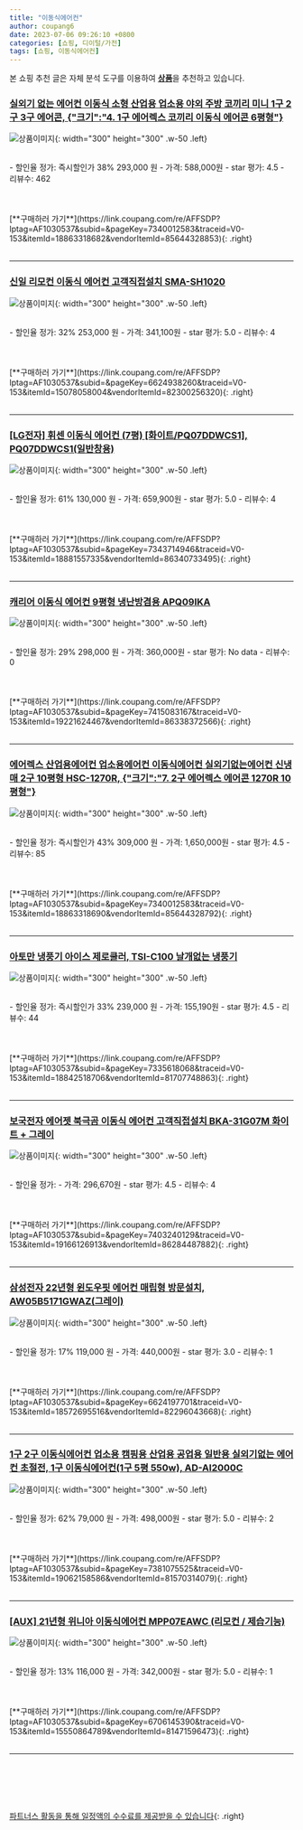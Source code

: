 ```yaml
---
title: "이동식에어컨"
author: coupang6
date: 2023-07-06 09:26:10 +0800
categories: [쇼핑, 디이털/가전]
tags: [쇼핑, 이동식에어컨]
---
```


본 쇼핑 추천 글은 자체 분석 도구를 이용하여 [**상품**](https://link.coupang.com/a/bao1ui)을 추천하고 있습니다.

### [실외기 없는 에어컨 이동식 소형 산업용 업소용 야외 주방 코끼리 미니 1구 2구 3구 에어콘, {"크기":"4. 1구 에어렉스 코끼리 이동식 에어콘 6평형"}](https://link.coupang.com/re/AFFSDP?lptag=AF1030537&subid=&pageKey=7340012583&traceid=V0-153&itemId=18863318682&vendorItemId=85644328853)

![상품이미지](https://thumbnail9.coupangcdn.com/thumbnails/remote/230x230ex/image/vendor_inventory/dd1d/0e2750dc2bac639b9e65c82ca83f49f3a3d92baf68f82ea1ed38b5f5c6c1.jpg){: width="300" height="300" .w-50 .left}


<br>
- 할인율 정가: 즉시할인가 38%  293,000   원
- 가격: 588,000원
- star 평가: 4.5
- 리뷰수: 462
<br>
<br>
<br>
<br>
[**구매하러 가기**](https://link.coupang.com/re/AFFSDP?lptag=AF1030537&subid=&pageKey=7340012583&traceid=V0-153&itemId=18863318682&vendorItemId=85644328853){: .right}
<br>
<br>

---

### [신일 리모컨 이동식 에어컨 고객직접설치 SMA-SH1020](https://link.coupang.com/re/AFFSDP?lptag=AF1030537&subid=&pageKey=6624938260&traceid=V0-153&itemId=15078058004&vendorItemId=82300256320)

![상품이미지](https://thumbnail10.coupangcdn.com/thumbnails/remote/230x230ex/image/rs_quotation_api/hzlmybhs/0e50ebc53b9a496593675769e16c2186.jpg){: width="300" height="300" .w-50 .left}


<br>
- 할인율 정가: 32%  253,000   원
- 가격: 341,100원
- star 평가: 5.0
- 리뷰수: 4
<br>
<br>
<br>
<br>
[**구매하러 가기**](https://link.coupang.com/re/AFFSDP?lptag=AF1030537&subid=&pageKey=6624938260&traceid=V0-153&itemId=15078058004&vendorItemId=82300256320){: .right}
<br>
<br>

---

### [[LG전자] 휘센 이동식 에어컨 (7평) [화이트/PQ07DDWCS1], PQ07DDWCS1(일반창용)](https://link.coupang.com/re/AFFSDP?lptag=AF1030537&subid=&pageKey=7343714946&traceid=V0-153&itemId=18881557335&vendorItemId=86340733495)

![상품이미지](https://thumbnail8.coupangcdn.com/thumbnails/remote/230x230ex/image/vendor_inventory/8e93/be35718a11d1e946a1bce5167868b0b6c2c20081748f8b4e88df34d844a8.jpg){: width="300" height="300" .w-50 .left}


<br>
- 할인율 정가: 61%  130,000   원
- 가격: 659,900원
- star 평가: 5.0
- 리뷰수: 4
<br>
<br>
<br>
<br>
[**구매하러 가기**](https://link.coupang.com/re/AFFSDP?lptag=AF1030537&subid=&pageKey=7343714946&traceid=V0-153&itemId=18881557335&vendorItemId=86340733495){: .right}
<br>
<br>

---

### [캐리어 이동식 에어컨 9평형 냉난방겸용 APQ09IKA](https://link.coupang.com/re/AFFSDP?lptag=AF1030537&subid=&pageKey=7415083167&traceid=V0-153&itemId=19221624467&vendorItemId=86338372566)

![상품이미지](https://thumbnail6.coupangcdn.com/thumbnails/remote/230x230ex/image/vendor_inventory/0dc3/c22f1b89bea12b0cc064ed896511d538845b6fdb7811c17c9156d115cb9c.jpg){: width="300" height="300" .w-50 .left}


<br>
- 할인율 정가: 29%  298,000   원
- 가격: 360,000원
- star 평가: No data
- 리뷰수: 0
<br>
<br>
<br>
<br>
[**구매하러 가기**](https://link.coupang.com/re/AFFSDP?lptag=AF1030537&subid=&pageKey=7415083167&traceid=V0-153&itemId=19221624467&vendorItemId=86338372566){: .right}
<br>
<br>

---

### [에어렉스 산업용에어컨 업소용에어컨 이동식에어컨 실외기없는에어컨 신냉매 2구 10평형 HSC-1270R, {"크기":"7. 2구 에어렉스 에어콘 1270R 10평형"}](https://link.coupang.com/re/AFFSDP?lptag=AF1030537&subid=&pageKey=7340012583&traceid=V0-153&itemId=18863318690&vendorItemId=85644328792)

![상품이미지](https://thumbnail10.coupangcdn.com/thumbnails/remote/230x230ex/image/vendor_inventory/fd2d/ca6aca81b0c918e1b5bed9b132b0572e3cadcbbce19533f8aa0e31a876ee.jpg){: width="300" height="300" .w-50 .left}


<br>
- 할인율 정가: 즉시할인가 43%  309,000   원
- 가격: 1,650,000원
- star 평가: 4.5
- 리뷰수: 85
<br>
<br>
<br>
<br>
[**구매하러 가기**](https://link.coupang.com/re/AFFSDP?lptag=AF1030537&subid=&pageKey=7340012583&traceid=V0-153&itemId=18863318690&vendorItemId=85644328792){: .right}
<br>
<br>

---

### [아토만 냉풍기 아이스 제로쿨러, TSI-C100 날개없는 냉풍기](https://link.coupang.com/re/AFFSDP?lptag=AF1030537&subid=&pageKey=7335618068&traceid=V0-153&itemId=18842518706&vendorItemId=81707748863)

![상품이미지](https://thumbnail8.coupangcdn.com/thumbnails/remote/230x230ex/image/retail/images/5282957862881862-a7d9e608-c7fd-46f5-93bd-a9f9e6336967.jpg){: width="300" height="300" .w-50 .left}


<br>
- 할인율 정가: 즉시할인가 33%  239,000   원
- 가격: 155,190원
- star 평가: 4.5
- 리뷰수: 44
<br>
<br>
<br>
<br>
[**구매하러 가기**](https://link.coupang.com/re/AFFSDP?lptag=AF1030537&subid=&pageKey=7335618068&traceid=V0-153&itemId=18842518706&vendorItemId=81707748863){: .right}
<br>
<br>

---

### [보국전자 에어젯 북극곰 이동식 에어컨 고객직접설치 BKA-31G07M 화이트 + 그레이](https://link.coupang.com/re/AFFSDP?lptag=AF1030537&subid=&pageKey=7403240129&traceid=V0-153&itemId=19166126913&vendorItemId=86284487882)

![상품이미지](https://thumbnail6.coupangcdn.com/thumbnails/remote/230x230ex/image/retail/images/2023/06/15/15/0/8f38295f-7091-4d34-97cc-da79505650e0.jpg){: width="300" height="300" .w-50 .left}


<br>
- 할인율 정가: 
- 가격: 296,670원
- star 평가: 4.5
- 리뷰수: 4
<br>
<br>
<br>
<br>
[**구매하러 가기**](https://link.coupang.com/re/AFFSDP?lptag=AF1030537&subid=&pageKey=7403240129&traceid=V0-153&itemId=19166126913&vendorItemId=86284487882){: .right}
<br>
<br>

---

### [삼성전자 22년형 윈도우핏 에어컨 매립형 방문설치, AW05B5171GWAZ(그레이)](https://link.coupang.com/re/AFFSDP?lptag=AF1030537&subid=&pageKey=6624197701&traceid=V0-153&itemId=18572695516&vendorItemId=82296043668)

![상품이미지](https://thumbnail10.coupangcdn.com/thumbnails/remote/230x230ex/image/rs_quotation_api/0jscmqy7/2a4989d736af47cd8191dcaa1318260b.jpg){: width="300" height="300" .w-50 .left}


<br>
- 할인율 정가: 17%  119,000   원
- 가격: 440,000원
- star 평가: 3.0
- 리뷰수: 1
<br>
<br>
<br>
<br>
[**구매하러 가기**](https://link.coupang.com/re/AFFSDP?lptag=AF1030537&subid=&pageKey=6624197701&traceid=V0-153&itemId=18572695516&vendorItemId=82296043668){: .right}
<br>
<br>

---

### [1구 2구 이동식에어컨 업소용 캠핑용 산업용 공업용 일반용 실외기없는 에어컨 초절전, 1구 이동식에어컨(1구 5평 550w), AD-AI2000C](https://link.coupang.com/re/AFFSDP?lptag=AF1030537&subid=&pageKey=7381075525&traceid=V0-153&itemId=19062158586&vendorItemId=81570314079)

![상품이미지](https://thumbnail6.coupangcdn.com/thumbnails/remote/230x230ex/image/vendor_inventory/6599/a082a124c2d328ef27fa37de65f2457d3bdffb77de759d88f00bcc15d9d3.jpg){: width="300" height="300" .w-50 .left}


<br>
- 할인율 정가: 62%  79,000   원
- 가격: 498,000원
- star 평가: 5.0
- 리뷰수: 2
<br>
<br>
<br>
<br>
[**구매하러 가기**](https://link.coupang.com/re/AFFSDP?lptag=AF1030537&subid=&pageKey=7381075525&traceid=V0-153&itemId=19062158586&vendorItemId=81570314079){: .right}
<br>
<br>

---

### [[AUX] 21년형 위니아 이동식에어컨 MPP07EAWC (리모컨 / 제습기능)](https://link.coupang.com/re/AFFSDP?lptag=AF1030537&subid=&pageKey=6706145390&traceid=V0-153&itemId=15550864789&vendorItemId=81471596473)

![상품이미지](https://thumbnail6.coupangcdn.com/thumbnails/remote/230x230ex/image/vendor_inventory/158a/267207dd6239381a6a22ebe9c12d60870dd1a9a9aa387979eb64530adcc3.jpg){: width="300" height="300" .w-50 .left}


<br>
- 할인율 정가: 13%  116,000   원
- 가격: 342,000원
- star 평가: 5.0
- 리뷰수: 1
<br>
<br>
<br>
<br>
[**구매하러 가기**](https://link.coupang.com/re/AFFSDP?lptag=AF1030537&subid=&pageKey=6706145390&traceid=V0-153&itemId=15550864789&vendorItemId=81471596473){: .right}
<br>
<br>

---
<br><br><br><br><br> [파트너스 활동을 통해 일정액의 수수료를 제공받을 수 있습니다](https://link.coupang.com/a/bao1ui){: .right}